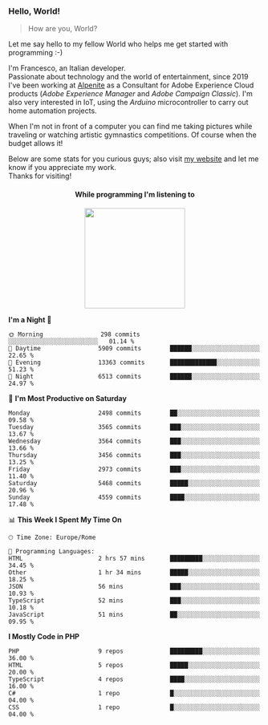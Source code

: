 ### Hello, World!

> How are you, World?

Let me say hello to my fellow World who helps me get started with programming :-)

I'm Francesco, an Italian developer.  
Passionate about technology and the world of entertainment, since 2019 I've been working at [Alpenite](https://www.alpenite.com) as a Consultant for Adobe Experience Cloud products (*Adobe Experience Manager* and *Adobe Campaign Classic*). I'm also very interested in IoT, using the *Arduino* microcontroller to carry out home automation projects.

When I'm not in front of a computer you can find me taking pictures while traveling or watching artistic gymnastics competitions. Of course when the budget allows it!

Below are some stats for you curious guys; also visit [my website](https://www.francescorega.eu) and let me know if you appreciate my work.  
Thanks for visiting!

<div align="center">
  <h4>While programming I'm listening to</h4>
  <a href="https://apps.francescorega.eu/now-playing/11147232609" target="_blank"><img src="https://apps.francescorega.eu/now-playing/11147232609" width="200"></a>
</div>

<!--START_SECTION:waka-->
**I'm a Night 🦉** 

```text
🌞 Morning                298 commits         ░░░░░░░░░░░░░░░░░░░░░░░░░   01.14 % 
🌆 Daytime                5909 commits        ██████░░░░░░░░░░░░░░░░░░░   22.65 % 
🌃 Evening                13363 commits       █████████████░░░░░░░░░░░░   51.23 % 
🌙 Night                  6513 commits        ██████░░░░░░░░░░░░░░░░░░░   24.97 % 
```
📅 **I'm Most Productive on Saturday** 

```text
Monday                   2498 commits        ██░░░░░░░░░░░░░░░░░░░░░░░   09.58 % 
Tuesday                  3565 commits        ███░░░░░░░░░░░░░░░░░░░░░░   13.67 % 
Wednesday                3564 commits        ███░░░░░░░░░░░░░░░░░░░░░░   13.66 % 
Thursday                 3456 commits        ███░░░░░░░░░░░░░░░░░░░░░░   13.25 % 
Friday                   2973 commits        ███░░░░░░░░░░░░░░░░░░░░░░   11.40 % 
Saturday                 5468 commits        █████░░░░░░░░░░░░░░░░░░░░   20.96 % 
Sunday                   4559 commits        ████░░░░░░░░░░░░░░░░░░░░░   17.48 % 
```


📊 **This Week I Spent My Time On** 

```text
🕑︎ Time Zone: Europe/Rome

💬 Programming Languages: 
HTML                     2 hrs 57 mins       █████████░░░░░░░░░░░░░░░░   34.45 % 
Other                    1 hr 34 mins        █████░░░░░░░░░░░░░░░░░░░░   18.25 % 
JSON                     56 mins             ███░░░░░░░░░░░░░░░░░░░░░░   10.93 % 
TypeScript               52 mins             ███░░░░░░░░░░░░░░░░░░░░░░   10.18 % 
JavaScript               51 mins             ██░░░░░░░░░░░░░░░░░░░░░░░   09.95 % 
```

**I Mostly Code in PHP** 

```text
PHP                      9 repos             █████████░░░░░░░░░░░░░░░░   36.00 % 
HTML                     5 repos             █████░░░░░░░░░░░░░░░░░░░░   20.00 % 
TypeScript               4 repos             ████░░░░░░░░░░░░░░░░░░░░░   16.00 % 
C#                       1 repo              █░░░░░░░░░░░░░░░░░░░░░░░░   04.00 % 
CSS                      1 repo              █░░░░░░░░░░░░░░░░░░░░░░░░   04.00 % 
```




<!--END_SECTION:waka-->
